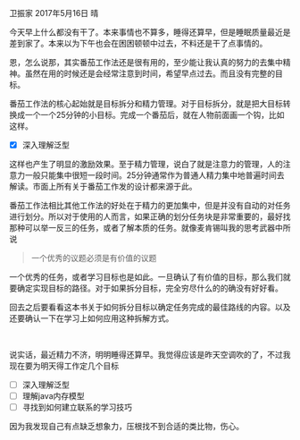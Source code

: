 卫振家	2017年5月16日	晴

​	今天早上什么都没有干了。本来事情也不算多，睡得还算早，但是睡眠质量最近是差到家了。本来以为下午也会在困困顿顿中过去，不料还是干了点事情的。

​	恩，怎么说那，其实番茄工作法还是很有用的，至少能让我认真的努力的去集中精神。虽然在用的时候还是会经常注意到时间，希望早点过去。而且没有完整的目标。

​	番茄工作法的核心起始就是目标拆分和精力管理。对于目标拆分，就是把大目标转换成一个一个25分钟的小目标。完成一个番茄后，就在人物前面画一个钩，比如这样。

- [x] 深入理解泛型

这样也产生了明显的激励效果。至于精力管理，说白了就是注意力的管理，人的注意力一般只能集中很短一段时间。25分钟通常作为普通人精力集中地普遍时间去解读。市面上所有关于番茄工作发的设计都来源于此。

​	番茄工作法相比其他工作法的好处在于精力的更加集中，但是并没有自动的对任务进行划分。所以对于使用的人而言，如果正确的划分任务块是非常重要的，最好找那种可以举一反三的任务，或者了解本质的任务。就像麦肯锡叫我的思考武器中所说

> 一个优秀的议题必须是有价值的议题

一个优秀的任务，或者学习目标也是如此。一旦确认了有价值的目标，那么我们就要确定实现目标的路径。对于如果拆分目标，完全穷尽什么的的确没有好好看。

​	回去之后要看看这本书关于如何拆分目标以确定任务完成的最佳路线的内容。以及还要确认一下在学习上如何应用这种拆解方式。

​	

​	说实话，最近精力不济，明明睡得还算早。我觉得应该是昨天空调吹的了，不过我现在要为明天得工作定几个目标

- [ ] 深入理解泛型
- [ ] 理解java内存模型
- [ ] 寻找到如何建立联系的学习技巧

因为我发现自己有点缺乏想象力，压根找不到合适的类比物，伤心。